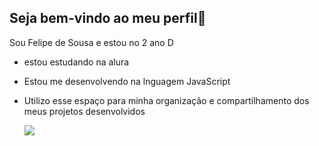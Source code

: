 ## Seja bem-vindo ao meu perfil👋

Sou Felipe de Sousa e estou no 2 ano D

- estou estudando na alura
- Estou me desenvolvendo na lnguagem JavaScript
- Utilizo esse espaço para minha organização e compartilhamento dos meus projetos desenvolvidos

  ![](https://media.tenor.com/L1SOy0Q8O7gAAAAM/eyebrow-raise-shrek.gif)
